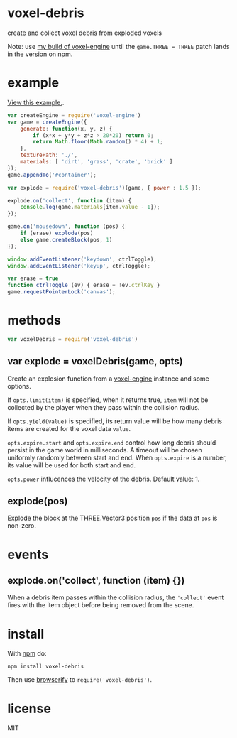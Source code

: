 # voxel-debris

create and collect voxel debris from exploded voxels

Note: use [my build of voxel-engine](http://github.com/substack/voxel-engine)
until the `game.THREE = THREE` patch lands in the version on npm.

# example

[View this example.](http://substack.net/projects/voxel-debris/).

``` js
var createEngine = require('voxel-engine')
var game = createEngine({
    generate: function(x, y, z) {
        if (x*x + y*y + z*z > 20*20) return 0;
        return Math.floor(Math.random() * 4) + 1;
    },
    texturePath: './',
    materials: [ 'dirt', 'grass', 'crate', 'brick' ]
});
game.appendTo('#container');

var explode = require('voxel-debris')(game, { power : 1.5 });

explode.on('collect', function (item) {
    console.log(game.materials[item.value - 1]);
});

game.on('mousedown', function (pos) {
    if (erase) explode(pos)
    else game.createBlock(pos, 1)
});

window.addEventListener('keydown', ctrlToggle);
window.addEventListener('keyup', ctrlToggle);

var erase = true
function ctrlToggle (ev) { erase = !ev.ctrlKey }
game.requestPointerLock('canvas');
```

# methods

``` js
var voxelDebris = require('voxel-debris')
```

## var explode = voxelDebris(game, opts)

Create an explosion function from a
[voxel-engine](http://npmjs.org/packages/voxel-engine)
instance and some options.

If `opts.limit(item)` is specified, when it returns true, `item` will not be
collected by the player when they pass within the collision radius.

If `opts.yield(value)` is specified, its return value will be how many debris
items are created for the voxel data `value`.

`opts.expire.start` and `opts.expire.end` control how long debris should persist
in the game world in milliseconds. A timeout will be chosen uniformly randomly
between start and end.
When `opts.expire` is a number, its value will be used for both start and end.

`opts.power` influcences the velocity of the debris. Default value: 1.

## explode(pos)

Explode the block at the THREE.Vector3 position `pos` if the data at `pos` is
non-zero.

# events

## explode.on('collect', function (item) {})

When a debris item passes within the collision radius, the `'collect'` event
fires with the item object before being removed from the scene.

# install

With [npm](https://npmjs.org) do:

```
npm install voxel-debris
```

Then use [browserify](http://browserify.org) to `require('voxel-debris')`.

# license

MIT
